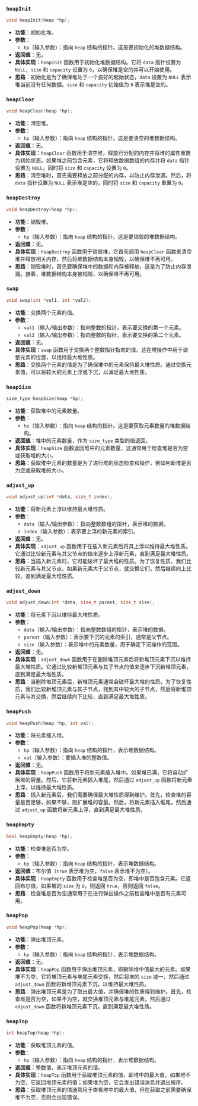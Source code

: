 ### `heapInit`

```c
void heapInit(heap *hp);
```

- **功能**：初始化堆。
- **参数**：
  - `hp`（输入参数）：指向 `heap` 结构的指针。这是要初始化的堆数据结构。
- **返回值**：无。
- **具体实现**：`heapInit` 函数用于初始化堆数据结构。它将 `data` 指针设置为 `NULL`，`size` 和 `capacity` 设置为 `0`，以确保堆是空的并可以开始使用。
- **思路**：初始化是为了确保堆处于一个良好的起始状态，`data` 设置为 `NULL` 表示堆当前没有任何数据。`size` 和 `capacity` 初始值为 `0` 表示堆是空的。

### `heapClear`

```c
void heapClear(heap *hp);
```

- **功能**：清空堆。
- **参数**：
  - `hp`（输入参数）：指向 `heap` 结构的指针。这是要清空的堆数据结构。
- **返回值**：无。
- **具体实现**：`heapClear` 函数用于清空堆，释放已分配的内存并将堆的属性重置为初始状态。如果堆之前包含元素，它将释放数据数组的内存并将 `data` 指针设置为 `NULL`，同时将 `size` 和 `capacity` 设置为 `0`。
- **思路**：清空堆时，首先需要释放之前分配的内存，以防止内存泄漏。然后，将 `data` 指针设置为 `NULL` 表示堆是空的，同时将 `size` 和 `capacity` 重置为 `0`。

### `heapDestroy`

```c
void heapDestroy(heap *hp);
```

- **功能**：销毁堆。
- **参数**：
  - `hp`（输入参数）：指向 `heap` 结构的指针。这是要销毁的堆数据结构。
- **返回值**：无。
- **具体实现**：`heapDestroy` 函数用于销毁堆，它首先调用 `heapClear` 函数来清空堆并释放相关内存，然后将堆数据结构本身销毁，以确保堆不再可用。
- **思路**：销毁堆时，首先要确保堆中的数据和内存被释放，这是为了防止内存泄漏。接着，堆数据结构本身被销毁，以确保堆不再可用。

### `swap`

```c
void swap(int *val1, int *val2);
```

- **功能**：交换两个元素的值。
- **参数**：
  - `val1`（输入/输出参数）：指向整数的指针，表示要交换的第一个元素。
  - `val2`（输入/输出参数）：指向整数的指针，表示要交换的第二个元素。
- **返回值**：无。
- **具体实现**：`swap` 函数用于交换两个整数指针指向的值。这在堆操作中用于调整元素的位置，以维持最大堆性质。
- **思路**：交换两个元素的值是为了确保堆中的元素保持最大堆性质。通过交换元素值，可以将较大的元素上浮或下沉，以满足最大堆性质。

### `heapSize`

```c
size_type heapSize(heap *hp);
```

- **功能**：获取堆中的元素数量。
- **参数**：
  - `hp`（输入参数）：指向 `heap` 结构的指针。这是要获取元素数量的堆数据结构。
- **返回值**：堆中的元素数量，作为 `size_type` 类型的值返回。
- **具体实现**：`heapSize` 函数返回堆中的元素数量，这通常用于检查堆是否为空或获取堆的大小。
- **思路**：获取堆中元素的数量是为了进行堆的状态检查和操作，例如判断堆是否为空或获取堆的大小。

### `adjust_up`

```c
void adjust_up(int *data, size_t index);
```

- **功能**：将新元素上浮以维持最大堆性质。
- **参数**：
  - `data`（输入/输出参数）：指向整数数组的指针，表示堆的数据。
  - `index`（输入参数）：表示要上浮的新元素的索引。
- **返回值**：无。
- **具体实现**：`adjust_up` 函数用于在插入新元素后将其上浮以维持最大堆性质。它通过比较新元素与其父节点的值来逐步上浮新元素，直到满足最大堆性质。
- **思路**：当插入新元素时，它可能破坏了最大堆的性质。为了恢复性质，我们比较新元素与其父节点，如果新元素大于父节点，就交换它们，然后继续向上比较，直到满足最大堆性质。

### `adjust_down`

```c
void adjust_down(int *data, size_t parent, size_t size);
```

- **功能**：将元素下沉以维持最大堆性质。
- **参数**：
  - `data`（输入/输出参数）：指向整数数组的指针，表示堆的数据。
  - `parent`（输入参数）：表示要下沉的元素的索引，通常是父节点。
  - `size`（输入参数）：表示堆中的元素数量，用于确定下沉操作的范围。
- **返回值**：无。
- **具体实现**：`adjust_down` 函数用于在删除堆顶元素后将新堆顶元素下沉以维持最大堆性质。它通过比较新堆顶元素与其子节点的值来逐步下沉新堆顶元素，直到满足最大堆性质。
- **思路**：当删除堆顶元素后，新堆顶元素通常会破坏最大堆的性质。为了恢复性质，我们比较新堆顶元素与其子节点，找到其中较大的子节点，然后将新堆顶元素与其交换，然后继续向下比较，直到满足最大堆性质。

### `heapPush`

```c
void heapPush(heap *hp, int val);
```

- **功能**：将元素插入堆。
- **参数**：
  - `hp`（输入参数）：指向 `heap` 结构的指针，表示堆数据结构。
  - `val`（输入参数）：要插入堆的整数值。
- **返回值**：无。
- **具体实现**：`heapPush` 函数用于将新元素插入堆中。如果堆已满，它将自动扩展堆的容量。然后，它将新元素插入堆尾，然后通过 `adjust_up` 函数将新元素上浮，以维持最大堆性质。
- **思路**：插入新元素后，我们需要确保最大堆性质得到维护。首先，检查堆的容量是否足够，如果不够，则扩展堆的容量。然后，将新元素插入堆尾，然后通过 `adjust_up` 函数将新元素上浮，直到满足最大堆性质。

### `heapEmpty`

```c
bool heapEmpty(heap *hp);
```

- **功能**：检查堆是否为空。
- **参数**：
  - `hp`（输入参数）：指向 `heap` 结构的指针，表示堆数据结构。
- **返回值**：布尔值（`true` 表示堆为空，`false` 表示堆不为空）。
- **具体实现**：`heapEmpty` 函数用于检查堆是否为空，即堆中是否包含元素。它返回布尔值，如果堆的 `size` 为 `0`，则返回 `true`，否则返回 `false`。
- **思路**：检查堆是否为空通常用于在进行弹出操作之前检查堆中是否有元素可用。

### `heapPop`

```c
void heapPop(heap *hp);
```

- **功能**：弹出堆顶元素。
- **参数**：
  - `hp`（输入参数）：指向 `heap` 结构的指针，表示堆数据结构。
- **返回值**：无。
- **具体实现**：`heapPop` 函数用于弹出堆顶元素，即删除堆中值最大的元素。如果堆不为空，它将堆顶元素与堆尾元素交换，然后将堆的 `size` 减一，然后通过 `adjust_down` 函数将新堆顶元素下沉，以维持最大堆性质。
- **思路**：弹出堆顶元素是为了取出最大值，并确保堆的性质得到维护。首先，检查堆是否为空，如果不为空，就交换堆顶元素与堆尾元素，然后通过 `adjust_down` 函数将新堆顶元素下沉，直到满足最大堆性质。

### `heapTop`

```c
int heapTop(heap *hp);
```

- **功能**：获取堆顶元素的值。
- **参数**：
  - `hp`（输入参数）：指向 `heap` 结构的指针，表示堆数据结构。
- **返回值**：整数值，表示堆顶元素的值。
- **具体实现**：`heapTop` 函数用于获取堆顶元素的值，即堆中的最大值。如果堆不为空，它返回堆顶元素的值；如果堆为空，它会发出错误消息并退出程序。
- **思路**：获取堆顶元素的值通常用于查看堆中的最大值，但在获取之前需要确保堆不为空，否则会出现错误。